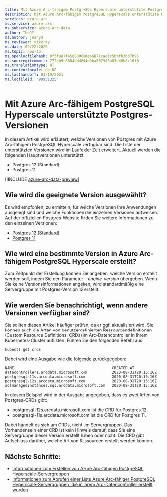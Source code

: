 ```yaml
---
title: Mit Azure Arc-fähigem PostgreSQL Hyperscale unterstützte Postgres-Versionen
description: Mit Azure Arc-fähigem PostgreSQL Hyperscale unterstützte Postgres-Versionen
services: azure-arc
ms.service: azure-arc
ms.subservice: azure-arc-data
author: TheJY
ms.author: jeanyd
ms.reviewer: mikeray
ms.date: 09/22/2020
ms.topic: how-to
ms.openlocfilehash: 0f3f9e7f4566800bdea6871cae1c5bafb3b37b95
ms.sourcegitcommit: 772eb9c6684dd4864e0ba507945a83e48b8c16f0
ms.translationtype: HT
ms.contentlocale: de-DE
ms.lasthandoff: 03/19/2021
ms.locfileid: "90931325"
---
```

# <a name="supported-versions-of-postgres-with-azure-arc-enabled-postgresql-hyperscale"></a>Mit Azure Arc-fähigem PostgreSQL Hyperscale unterstützte Postgres-Versionen

In diesem Artikel wird erläutert, welche Versionen von Postgres mit Azure Arc-fähigem PostgreSQL Hyperscale verfügbar sind.
Die Liste der unterstützten Versionen wird im Laufe der Zeit erweitert. Aktuell werden die folgenden Hauptversionen unterstützt:
- Postgres 12 (Standard)
- Postgres 11

[!INCLUDE [azure-arc-data-preview](../../../includes/azure-arc-data-preview.md)]

## <a name="how-to-chose-between-versions"></a>Wie wird die geeignete Version ausgewählt?
Es wird empfohlen, zu ermitteln, für welche Versionen Ihre Anwendungen ausgelegt sind und welche Funktionen die einzelnen Versionen aufweisen. Auf der offiziellen Postgres-Website finden Sie weitere Informationen zu den einzelnen Versionen:
- [Postgres 12 (Standard)](https://www.postgresql.org/docs/12/index.html)
- [Postgres 11](https://www.postgresql.org/docs/11/index.html)

## <a name="how-to-create-a-particular-version-in-azure-arc-enabled-postgresql-hyperscale"></a>Wie wird eine bestimmte Version in Azure Arc-fähigem PostgreSQL Hyperscale erstellt?
Zum Zeitpunkt der Erstellung können Sie angeben, welche Version erstellt werden soll, indem Sie den Parameter _--engine-version_ übergeben. Wenn Sie keine Versionsinformationen angeben, wird standardmäßig eine Servergruppe mit Postgres-Version 12 erstellt.

## <a name="how-do-be-notified-when-other-versions-are-available"></a>Wie werden Sie benachrichtigt, wenn andere Versionen verfügbar sind?
Sie sollten diesen Artikel häufiger prüfen, da er ggf. aktualisiert wird. Sie können auch die Arten von benutzerdefinierten Ressourcendefinitionen (Custom Resource Definitions, CRDs) im Arc-Datencontroller in Ihrem Kubernetes-Cluster auflisten.
Führen Sie den folgenden Befehl aus:
```console
kubectl get crds
```

Dabei wird eine Ausgabe wie die folgende zurückgegeben:
```console
NAME                                            CREATED AT
datacontrollers.arcdata.microsoft.com           2020-08-31T20:15:16Z
postgresql-11s.arcdata.microsoft.com            2020-08-31T20:15:16Z
postgresql-12s.arcdata.microsoft.com            2020-08-31T20:15:16Z
sqlmanagedinstances.sql.arcdata.microsoft.com   2020-08-31T20:15:16Z
```

In diesem Beispiel wird in der Ausgabe angegeben, dass es zwei Arten von Postgres-CRDs gibt:
- postgresql-12s.arcdata.microsoft.com ist die CRD für Postgres 12.
- postgresql-11s.arcdata.microsoft.com ist die CRD für Postgres 11.

Dabei handelt es sich um CRDs, nicht um Servergruppen. Das Vorhandensein einer CRD ist kein Hinweis darauf, dass Sie eine Servergruppe dieser Version erstellt haben oder nicht.
Die CRD gibt Aufschluss darüber, welche Art von Ressourcen erstellt werden können.

## <a name="next-steps"></a>Nächste Schritte:
- [Informationen zum Erstellen von Azure Arc-fähigen PostgreSQL Hyperscale-Servergruppen](create-postgresql-hyperscale-server-group.md)
- [Informationen zum Abrufen einer Liste Azure Arc-fähiger PostgreSQL Hyperscale-Servergruppen, die in Ihrem Arc-Datencontroller erstellt wurden](list-server-groups-postgres-hyperscale.md)

